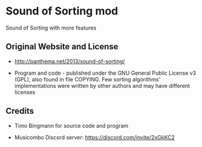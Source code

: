 # Sound of Sorting mod

Sound of Sorting with more features

## Original Website and License

- http://panthema.net/2013/sound-of-sorting/

- Program and code - published under the GNU General Public License v3
(GPL), also found in file COPYING. Few sorting
algorithms' implementations were written by other authors and may have
different licenses

## Credits

- Timo Bingmann for source code and program

- Musicombo Discord server: https://discord.com/invite/2xGkKC2
